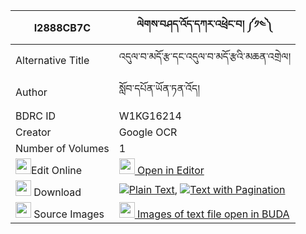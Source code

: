 |I2888CB7C|ལེགས་བཤད་འོད་དཀར་འཕྲེང་བ། ༼༡༤༽ 
| --- | --- 
|Alternative Title |འདུལ་བ་མདོ་རྩ་དང་འདུལ་བ་མདོ་རྩའི་མཆན་འགྲེལ།
|Author| སློབ་དཔོན་ཡོན་ཏན་འོད།
|BDRC ID | W1KG16214
|Creator | Google OCR
|Number of Volumes| 1
|<img width="25" src="https://img.icons8.com/color/25/000000/edit-property.png">Edit Online| [<img width="25" src="https://avatars.githubusercontent.com/u/45091458?s=200&v=4"> Open in Editor](http://editor.openpecha.org/I2888CB7C)
|<img width="25" src="https://img.icons8.com/fluent/48/000000/download-2.png"/>  Download | [![](https://img.icons8.com/color/20/000000/txt.png)Plain Text](https://github.com/Openpecha/I2888CB7C/releases/download/v1/lekshe_o_ka_ra_trengwa_plain_I2888CB7C.zip), [![](https://img.icons8.com/color/20/000000/txt.png)Text with Pagination](https://github.com/Openpecha/I2888CB7C/releases/download/v1/lekshe_o_ka_ra_trengwa_pages_I2888CB7C.zip)
|<img width="25" src="https://img.icons8.com/plasticine/100/000000/pictures-folder.png"/>  Source Images | [<img width="25" src="https://library.bdrc.io/icons/BUDA-small.svg"> Images of text file open in BUDA](https://library.bdrc.io/show/bdr:W1KG16214)